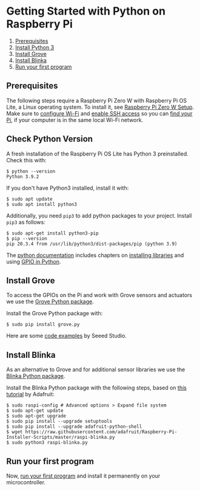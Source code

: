 # Getting Started with Python on Raspberry Pi

1. [Prerequisites](#prerequisites)
2. [Install Python 3](#install-python-3)
3. [Install Grove](#install-grove)
4. [Install Blinka](#install-blinka)
5. [Run your first program](#run-your-first-program)

## Prerequisites
The following steps require a Raspberry Pi Zero W with Raspberry Pi OS Lite, a Linux operating system. To install it, see [Raspberry Pi Zero W Setup](https://github.com/tamberg/fhnw-idb/wiki/Raspberry-Pi-Zero-W#setup). Make sure to [configure Wi-Fi](https://github.com/tamberg/fhnw-idb/wiki/Raspberry-Pi-Zero-W#configure-wi-fi) and [enable SSH access](https://github.com/tamberg/fhnw-idb/wiki/Raspberry-Pi-Zero-W#enable-ssh) so you can [find your Pi](https://github.com/tamberg/fhnw-idb/wiki/Raspberry-Pi-Zero-W#find-your-pi), if your computer is in the same local Wi-Fi network.

## Check Python Version
A fresh installation of the Raspberry Pi OS Lite has Python 3 preinstalled. Check this with:

```shell
$ python --version
Python 3.9.2
```

If you don't have Python3 installed, install it with:
```shell
$ sudo apt update
$ sudo apt install python3
````

Additionally, you need `pip3` to add python packages to your project. Install `pip3` as follows:
```shell
$ sudo apt-get install python3-pip
$ pip --version
pip 20.3.4 from /usr/lib/python3/dist-packages/pip (python 3.9)
```

The [python documentation](https://www.raspberrypi.org/documentation/usage/python/) includes chapters on [installing libraries](https://www.raspberrypi.com/documentation/computers/os.html#installing-python-libraries) and using [GPIO in Python](https://www.raspberrypi.org/documentation/usage/gpio/python/README.md).

## Install Grove
To access the GPIOs on the Pi and work with Grove sensors and actuators we use the [Grove Python package](https://github.com/Seeed-Studio/grove.py).

Install the Grove Python package with:

```shell
$ sudo pip install grove.py
```

Here are some [code examples](https://github.com/Seeed-Studio/grove.py/blob/master/doc/README.md#gui-graphical-user-interface) by Seeed Studio.

## Install Blinka
As an alternative to Grove and for additional sensor libraries we use the [Blinka Python package](https://github.com/adafruit/Adafruit_Blinka).

Install the Blinka Python package with the following steps, based on [this tutorial](https://learn.adafruit.com/circuitpython-on-raspberrypi-linux/installing-circuitpython-on-raspberry-pi) by Adafruit:

```
$ sudo raspi-config # Advanced options > Expand file system
$ sudo apt-get update
$ sudo apt-get upgrade
$ sudo pip install --upgrade setuptools
$ sudo pip install --upgrade adafruit-python-shell
$ wget https://raw.githubusercontent.com/adafruit/Raspberry-Pi-Installer-Scripts/master/raspi-blinka.py
$ sudo python3 raspi-blinka.py
```

## Run your first program

Now, [run your first program](blink_grove/README.md) and install it permanently on your microcontroller.
